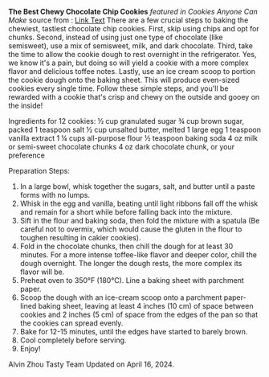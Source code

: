 **The Best Chewy Chocolate Chip Cookies**
*featured in Cookies Anyone Can Make*
source from : [Link Text](https://tasty.co/recipe/the-best-chewy-chocolate-chip-cookies)
There are a few crucial steps to baking the chewiest, tastiest chocolate chip cookies. First, skip using chips and opt for chunks. Second, instead of using just one type of chocolate (like semisweet), use a mix of semisweet, milk, and dark chocolate. Third, take the time to allow the cookie dough to rest overnight in the refrigerator. Yes, we know it's a pain, but doing so will yield a cookie with a more complex flavor and delicious toffee notes. Lastly, use an ice cream scoop to portion the cookie dough onto the baking sheet. This will produce even-sized cookies every single time. Follow these simple steps, and you'll be rewarded with a cookie that's crisp and chewy on the outside and gooey on the inside!

Ingredients for 12 cookies:
½ cup granulated sugar
¾ cup brown sugar, packed
1 teaspoon salt
½ cup unsalted butter, melted
1 large egg
1 teaspoon vanilla extract
1 ¼ cups all-purpose flour
½ teaspoon baking soda
4 oz milk or semi-sweet chocolate chunks
4 oz dark chocolate chunk, or your preference

Preparation Steps:
1. In a large bowl, whisk together the sugars, salt, and butter until a paste forms with no lumps.
2. Whisk in the egg and vanilla, beating until light ribbons fall off the whisk and remain for a short while before falling back into the mixture.
3. Sift in the flour and baking soda, then fold the mixture with a spatula (Be careful not to overmix, which would cause the gluten in the flour to toughen resulting in cakier cookies).
4. Fold in the chocolate chunks, then chill the dough for at least 30 minutes. For a more intense toffee-like flavor and deeper color, chill the dough overnight. The    longer the dough rests, the more complex its flavor will be.
5. Preheat oven to 350°F (180°C). Line a baking sheet with parchment paper.
6. Scoop the dough with an ice-cream scoop onto a parchment paper-lined baking sheet, leaving at least 4 inches (10 cm) of space between cookies and 2 inches (5 cm) of space from the edges of the pan so that the cookies can spread evenly.
7. Bake for 12-15 minutes, until the edges have started to barely brown.
8. Cool completely before serving.
9. Enjoy!

Alvin Zhou
Tasty Team
Updated on April 16, 2024.
